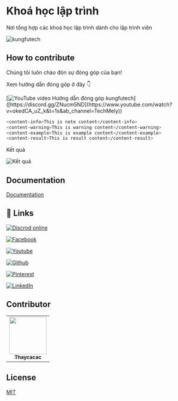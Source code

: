 
# Khoá học lập trình

Nơi tổng hợp các khoá học lập trình dành cho lập trình viên

![kungfutech](https://user-images.githubusercontent.com/29374426/175779753-dfd1511a-0cf5-4599-a4b6-ca46a57bd552.png)

## How to contribute

Chúng tôi luôn chào đón sự đóng góp của bạn!

Xem hướng dẫn đóng góp ở đây 👇

[![YouTube video Hướng dẫn đóng góp kungfutech]([https://img.shields.io/discord/891604244602437682](https://img.shields.io/youtube/views/okedCA_uZ_k?style=social))]([https://discord.gg/ZNucm5ND](https://www.youtube.com/watch?v=okedCA_uZ_k&t=1s&ab_channel=TechMely))

```bash
<content-info>This is note content</content-info>
<content-warning>This is warning content</content-warning>
<content-example>This is example content</content-example>
<content-result>This is result content</content-result>
```

Kết quả

![Kết quả](https://user-images.githubusercontent.com/29374426/157842539-5601feee-528e-46f4-9156-3f01bdc2bb3f.png)

## Documentation

[Documentation](https://kungfutech.edu.vn/huong-dan-dong-gop)

## 🔗 Links

[![Discrod online](https://img.shields.io/discord/891604244602437682)](https://discord.gg/ZNucm5ND)

[![Facebook](https://img.shields.io/badge/Facebook-1877F2?style=for-the-badge&logo=facebook&logoColor=white)](https://www.facebook.com/techmely)

[![Youtube](https://img.shields.io/badge/YouTube-FF0000?style=for-the-badge&logo=youtube&logoColor=white)](https://www.youtube.com/channel/UCg3EWZXQK0bnbQISG50Nwfg)

[![Github](https://img.shields.io/badge/GitHub-100000?style=for-the-badge&logo=github&logoColor=white)](https://github.com/techmely)

[![Pinterest](https://img.shields.io/badge/Pinterest-%23E60023.svg?&style=for-the-badge&logo=Pinterest&logoColor=white)](https://www.pinterest.com/kungfutechedu/)

[![LinkedIn](https://img.shields.io/badge/LinkedIn-0077B5?style=for-the-badge&logo=linkedin&logoColor=white)](https://www.linkedin.com/company/techmely)



## Contributor

<table>
  <tr>
    <td align="center"><a href="https://www.facebook.com/thaycacac/"><img src="[https://avatars.githubusercontent.com/u/1500684?v=3?s=100](https://avatars.githubusercontent.com/u/29374426?v=4)" width="100px;" alt=""/><br /><sub><b>Thaycacac</b></sub></a></td>
  </tr>
</table>

## License

[MIT](https://choosealicense.com/licenses/mit/)

